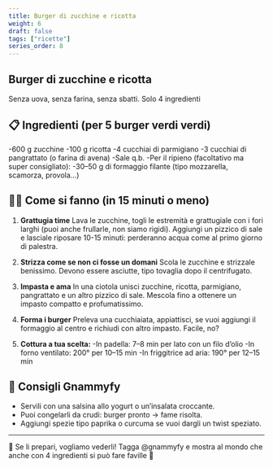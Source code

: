 ```yaml
---
title: Burger di zucchine e ricotta
weight: 6
draft: false
tags: ["ricette"]
series_order: 8
---
```


## Burger di zucchine e ricotta
Senza uova, senza farina, senza sbatti.
Solo 4 ingredienti

## 📋 Ingredienti (per 5 burger verdi verdi)
-600 g zucchine
-100 g ricotta
-4 cucchiai di parmigiano
-3 cucchiai di pangrattato (o farina di avena)
-Sale q.b.
-Per il ripieno (facoltativo ma super consigliato):
-30–50 g di formaggio filante (tipo mozzarella, scamorza, provola…)

## 👩‍🍳 Come si fanno (in 15 minuti o meno)
1. **Grattugia time**
Lava le zucchine, togli le estremità e grattugiale con i fori larghi (puoi anche frullarle, non siamo rigidi).
Aggiungi un pizzico di sale e lasciale riposare 10-15 minuti: perderanno acqua come al primo giorno di palestra.

2. **Strizza come se non ci fosse un domani**
Scola le zucchine e strizzale benissimo. Devono essere asciutte, tipo tovaglia dopo il centrifugato.

3. **Impasta e ama**
In una ciotola unisci zucchine, ricotta, parmigiano, pangrattato e un altro pizzico di sale. Mescola fino a ottenere un impasto compatto e profumatissimo.

4. **Forma i burger**
Preleva una cucchiaiata, appiattisci, se vuoi aggiungi il formaggio al centro e richiudi con altro impasto. Facile, no?

5. **Cottura a tua scelta:**
-In padella: 7–8 min per lato con un filo d’olio
-In forno ventilato: 200° per 10–15 min
-In friggitrice ad aria: 190° per 12–15 min

## 🍴 Consigli Gnammyfy
- Servili con una salsina allo yogurt o un’insalata croccante.
- Puoi congelarli da crudi: burger pronto → fame risolta.
- Aggiungi spezie tipo paprika o curcuma se vuoi dargli un twist speziato.

---

📸 Se li prepari, vogliamo vederli!
Tagga @gnammyfy e mostra al mondo che anche con 4 ingredienti si può fare faville 💚